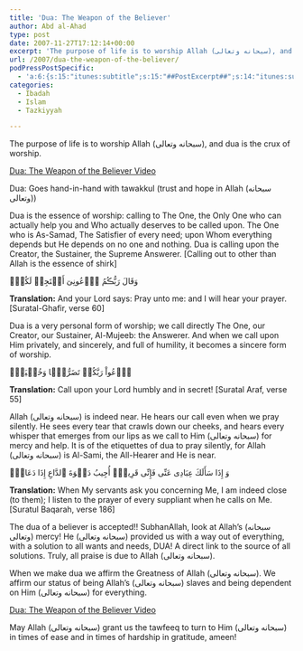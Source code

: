 ```yaml
---
title: 'Dua: The Weapon of the Believer'
author: Abd al-Ahad
type: post
date: 2007-11-27T17:12:14+00:00
excerpt: 'The purpose of life is to worship Allah (سبحانه وتعالى), and dua is the crux of worship.  Dua: an act of tawakkul.  Dua: when you turn sincerely and humby to Allah, to As-Sami,the all-hearing, to As-Samad, the Satisfier of every need, to Al-Mujeeb, the one who answers when He is called.'
url: /2007/dua-the-weapon-of-the-believer/
podPressPostSpecific:
  - 'a:6:{s:15:"itunes:subtitle";s:15:"##PostExcerpt##";s:14:"itunes:summary";s:15:"##PostExcerpt##";s:15:"itunes:keywords";s:17:"##WordPressCats##";s:13:"itunes:author";s:10:"##Global##";s:15:"itunes:explicit";s:2:"No";s:12:"itunes:block";s:2:"No";}'
categories:
  - Ibadah
  - Islam
  - Tazkiyyah

---
```

The purpose of life is to worship Allah (سبحانه وتعالى), and dua is the crux of worship. 

[Dua: The Weapon of the Believer Video][1]

Dua: Goes hand-in-hand with tawakkul (trust and hope in Allah (سبحانه وتعالى))

Dua is the essence of worship: calling to The One, the Only One who can actually help you and Who actually deserves to be called upon. The One who is As-Samad, The Satisfier of every need; upon Whom everything depends but He depends on no one and nothing. Dua is calling upon the Creator, the Sustainer, the Supreme Answerer. [Calling out to other than Allah is the essence of shirk]

<div class="quran">
  وَقَالَ رَبُّڪُمُ ٱدۡعُونِىٓ أَسۡتَجِبۡ لَكُمۡۚ
</div>

**Translation:** And your Lord says: Pray unto me: and I will hear your prayer. [Suratal-Ghafir, verse 60]

Dua is a very personal form of worship; we call directly The One, our Creator, our Sustainer, Al-Mujeeb: the Answerer. And when we call upon Him privately, and sincerely, and full of humility, it becomes a sincere form of worship.

<div class="quran">
  ٱدۡعُواْ رَبَّكُمۡ تَضَرُّعً۬ا وَخُفۡيَةًۚ
</div>

**Translation:** Call upon your Lord humbly and in secret! [Suratal Araf, verse 55]

Allah (سبحانه وتعالى) is indeed near. He hears our call even when we pray silently. He sees every tear that crawls down our cheeks, and hears every whisper that emerges from our lips as we call to Him (سبحانه وتعالى) for mercy and help. It is of the etiquettes of dua to pray silently, for Allah (سبحانه وتعالى) is Al-Sami, the All-Hearer and He is near.

<div class="quran">
  وَ إِذَا سَأَلَكَ عِبَادِى عَنِّى فَإِنِّى قَرِيبٌۖ أُجِيبُ دَعۡوَةَ ٱلدَّاعِ إِذَا دَعَانِۖ
</div>

**Translation:** When My servants ask you concerning Me, I am indeed close (to them); I listen to the prayer of every suppliant when he calls on Me. [Suratul Baqarah, verse 186]

The dua of a believer is accepted!! SubhanAllah, look at Allah&#8217;s (سبحانه وتعالى) mercy! He (سبحانه وتعالى) provided us with a way out of everything, with a solution to all wants and needs, DUA! A direct link to the source of all solutions. Truly, all praise is due to Allah (سبحانه وتعالى). 

When we make dua we affirm the Greatness of Allah (سبحانه وتعالى). We affirm our status of being Allah&#8217;s (سبحانه وتعالى) slaves and being dependent on Him (سبحانه وتعالى) for everything.

[Dua: The Weapon of the Believer Video][1]

May Allah (سبحانه وتعالى) grant us the tawfeeq to turn to Him (سبحانه وتعالى) in times of ease and in times of hardship in gratitude, ameen!

 [1]: http://www.youtube.com/watch?v=49wMt48-6OA